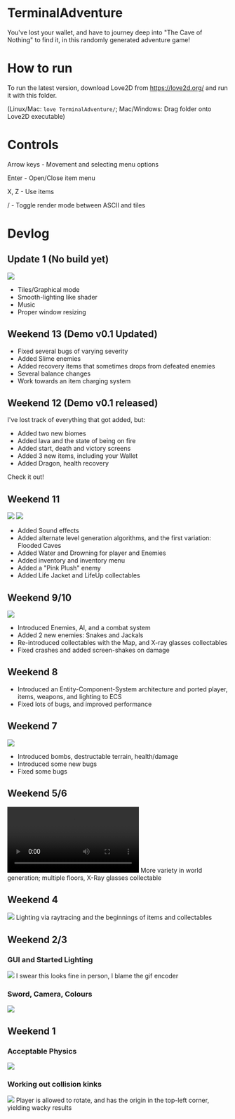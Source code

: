# TerminalAdventure
You've lost your wallet, and have to journey deep into "The Cave of Nothing" to find it, in this randomly generated
adventure game!

# How to run
To run the latest version, download Love2D from https://love2d.org/ and run it with this folder.

(Linux/Mac: `love TerminalAdventure/`; Mac/Windows: Drag folder onto Love2D executable) 

# Controls
Arrow keys - Movement and selecting menu options

Enter - Open/Close item menu

X, Z  - Use items

/ - Toggle render mode between ASCII and tiles

# Devlog

## Update 1 (No build yet)
![](https://github.com/Themichaelreimer/TerminalAdventure/blob/main/gif/11.gif)
- Tiles/Graphical mode
- Smooth-lighting like shader
- Music
- Proper window resizing


## Weekend 13 (Demo v0.1 Updated)
- Fixed several bugs of varying severity
- Added Slime enemies
- Added recovery items that sometimes drops from defeated enemies
- Several balance changes
- Work towards an item charging system

## Weekend 12 (Demo v0.1 released)
I've lost track of everything that got added, but:
- Added two new biomes
- Added lava and the state of being on fire
- Added start, death and victory screens
- Added 3 new items, including your Wallet
- Added Dragon, health recovery

Check it out!

## Weekend 11
![](https://github.com/Themichaelreimer/TerminalAdventure/blob/main/gif/10.gif)
![](https://github.com/Themichaelreimer/TerminalAdventure/blob/main/gif/9.gif)
  - Added Sound effects
  - Added alternate level generation algorithms, and the first variation: Flooded Caves
  - Added Water and Drowning for player and Enemies
  - Added inventory and inventory menu
  - Added a "Pink Plush" enemy
  - Added Life Jacket and LifeUp collectables


## Weekend 9/10
![](https://github.com/Themichaelreimer/TerminalAdventure/blob/main/gif/8.gif)
  - Introduced Enemies, AI, and a combat system
  - Added 2 new enemies: Snakes and Jackals
  - Re-introduced collectables with the Map, and X-ray glasses collectables
  - Fixed crashes and added screen-shakes on damage


## Weekend 8
  - Introduced an Entity-Component-System architecture and ported player, items, weapons, and lighting to ECS
  - Fixed lots of bugs, and improved performance

## Weekend 7
![](https://github.com/Themichaelreimer/TerminalAdventure/blob/main/gif/7.gif)
- Introduced bombs, destructable terrain, health/damage
- Introduced some new bugs
- Fixed some bugs

## Weekend 5/6
![](https://github.com/Themichaelreimer/TerminalAdventure/blob/main/gif/6.mov)
More variety in world generation; multiple floors, X-Ray glasses collectable


## Weekend 4
![](https://github.com/Themichaelreimer/TerminalAdventure/blob/main/gif/5.gif)
Lighting via raytracing and the beginnings of items and collectables


## Weekend 2/3


### GUI and Started Lighting
![](https://github.com/Themichaelreimer/TerminalAdventure/blob/main/gif/4.gif)
I swear this looks fine in person, I blame the gif encoder

### Sword, Camera, Colours
![](https://github.com/Themichaelreimer/TerminalAdventure/blob/main/gif/3.gif)

## Weekend 1


### Acceptable Physics
![](https://github.com/Themichaelreimer/TerminalAdventure/blob/main/gif/2.gif)

### Working out collision kinks
![](https://github.com/Themichaelreimer/TerminalAdventure/blob/main/gif/1.gif)
Player is allowed to rotate, and has the origin in the top-left corner, yielding wacky results
